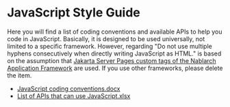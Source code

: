 # JavaScript Style Guide

Here you will find a list of coding conventions and available APIs to help you code in JavaScript.
Basically, it is designed to be used universally, not limited to a specific framework. However, regarding "Do not use multiple hyphens consecutively when directly writing JavaScript as HTML." is based on the assumption that [Jakarta Server Pages custom tags of the Nablarch Application Framework](https://nablarch.github.io/docs/LATEST/doc/en/application_framework/application_framework/libraries/tag.html) are used. If you use other frameworks, please delete the item.

- [JavaScript coding conventions.docx](./JavaScript_Coding_Conventions.docx?raw=true)
- [List of APIs that can use JavaScript.xlsx](./List_of_APIs_that_can_be_used_in_JavaScript.xlsx?raw=true)
